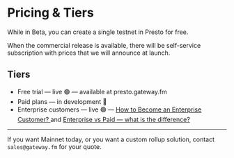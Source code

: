 # Pricing & Tiers

While in Beta, you can create a single testnet in Presto for free.

When the commercial release is available, there will be self-service subscription with prices that we will announce at launch.

## Tiers

* Free trial — live 🟢 — available at presto.gateway.fm
* Paid plans — in development 🚧
* Enterprise customers — live 🟢 — [How to Become an Enterprise Customer?](../for-enterprise-customers/how-to-become-an-enterprise-customer.md)[ ](../for-enterprise-customers/how-to-become-an-enterprise-customer.md)and [Enterprise vs Paid — what is the difference?](../for-enterprise-customers/enterprise-vs-paid-what-is-the-difference.md)

***

If you want Mainnet today, or you want a custom rollup solution, contact `sales@gateway.fm` for your quote.
